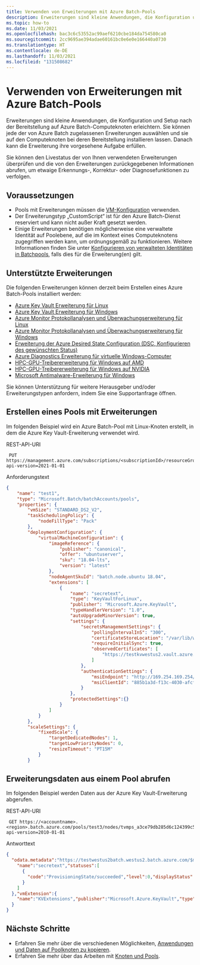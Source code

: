 ```yaml
---
title: Verwenden von Erweiterungen mit Azure Batch-Pools
description: Erweiterungen sind kleine Anwendungen, die Konfiguration und Setup nach der Bereitstellung auf Azure Batch-Computeknoten erleichtern.
ms.topic: how-to
ms.date: 11/03/2021
ms.openlocfilehash: bac3c6c53552ac99aef6210cbe184da754580ca0
ms.sourcegitcommit: 2cc9695ae394adae60161bc0e6e0e166440a0730
ms.translationtype: HT
ms.contentlocale: de-DE
ms.lasthandoff: 11/03/2021
ms.locfileid: "131508682"
---
```

# <a name="use-extensions-with-batch-pools"></a>Verwenden von Erweiterungen mit Azure Batch-Pools

Erweiterungen sind kleine Anwendungen, die Konfiguration und Setup nach der Bereitstellung auf Azure Batch-Computeknoten erleichtern. Sie können jede der von Azure Batch zugelassenen Erweiterungen auswählen und sie auf den Computeknoten bei deren Bereitstellung installieren lassen. Danach kann die Erweiterung ihre vorgesehene Aufgabe erfüllen.

Sie können den Livestatus der von Ihnen verwendeten Erweiterungen überprüfen und die von den Erweiterungen zurückgegebenen Informationen abrufen, um etwaige Erkennungs-, Korrektur- oder Diagnosefunktionen zu verfolgen.

## <a name="prerequisites"></a>Voraussetzungen

- Pools mit Erweiterungen müssen die [VM-Konfiguration](nodes-and-pools.md#virtual-machine-configuration) verwenden.
- Der Erweiterungstyp „CustomScript“ ist für den Azure Batch-Dienst reserviert und kann nicht außer Kraft gesetzt werden.
- Einige Erweiterungen benötigen möglicherweise eine verwaltete Identität auf Poolebene, auf die im Kontext eines Computeknotens zugegriffen werden kann, um ordnungsgemäß zu funktionieren. Weitere Informationen finden Sie unter [Konfigurieren von verwalteten Identitäten in Batchpools](managed-identity-pools.md), falls dies für die Erweiterung(en) gilt.

## <a name="supported-extensions"></a>Unterstützte Erweiterungen

Die folgenden Erweiterungen können derzeit beim Erstellen eines Azure Batch-Pools installiert werden:

- [Azure Key Vault Erweiterung für Linux](../virtual-machines/extensions/key-vault-linux.md)
- [Azure Key Vault Erweiterung für Windows](../virtual-machines/extensions/key-vault-windows.md)
- [Azure Monitor Protokollanalysen und Überwachungserweiterung für Linux](../virtual-machines/extensions/oms-linux.md)
- [Azure Monitor Protokollanalysen und Überwachungserweiterung für Windows](../virtual-machines/extensions/oms-windows.md)
- [Erweiterung der Azure Desired State Configuration (DSC, Konfigurieren des gewünschten Status)](../virtual-machines/extensions/dsc-overview.md)
- [Azure Diagnostics Erweiterung für virtuelle Windows-Computer](../virtual-machines/windows/extensions-diagnostics.md)
- [HPC-GPU-Treibererweiterung für Windows auf AMD](../virtual-machines/extensions/hpccompute-amd-gpu-windows.md)
- [HPC-GPU-Treibererweiterung für Windows auf NVIDIA](../virtual-machines/extensions/hpccompute-gpu-windows.md)
- [Microsoft Antimalware-Erweiterung für Windows](../virtual-machines/extensions/iaas-antimalware-windows.md)

Sie können Unterstützung für weitere Herausgeber und/oder Erweiterungstypen anfordern, indem Sie eine Supportanfrage öffnen.

## <a name="create-a-pool-with-extensions"></a>Erstellen eines Pools mit Erweiterungen

Im folgenden Beispiel wird ein Azure Batch-Pool mit Linux-Knoten erstellt, in dem die Azure Key Vault-Erweiterung verwendet wird.

REST-API-URI

```http
 PUT https://management.azure.com/subscriptions/<subscriptionId>/resourceGroups/<resourceGroup>/providers/Microsoft.Batch/batchAccounts/<batchaccountName>/pools/<batchpoolName>?api-version=2021-01-01
```

Anforderungstext

```json
{
    "name": "test1",
    "type": "Microsoft.Batch/batchAccounts/pools",
    "properties": {
        "vmSize": "STANDARD_DS2_V2",
        "taskSchedulingPolicy": {
            "nodeFillType": "Pack"
        },
        "deploymentConfiguration": {
            "virtualMachineConfiguration": {
                "imageReference": {
                    "publisher": "canonical",
                    "offer": "ubuntuserver",
                    "sku": "18.04-lts",
                    "version": "latest"
                },
                "nodeAgentSkuId": "batch.node.ubuntu 18.04",
                "extensions": [
                    {
                        "name": "secretext",
                        "type": "KeyVaultForLinux",
                        "publisher": "Microsoft.Azure.KeyVault",
                        "typeHandlerVersion": "1.0",
                        "autoUpgradeMinorVersion": true,
                        "settings": {
                            "secretsManagementSettings": {
                                "pollingIntervalInS": "300",
                                "certificateStoreLocation": "/var/lib/waagent/Microsoft.Azure.KeyVault",
                                "requireInitialSync": true,
                                "observedCertificates": [
                                    "https://testkvwestus2.vault.azure.net/secrets/authsecreat"
                                ]
                            },
                            "authenticationSettings": {
                                "msiEndpoint": "http://169.254.169.254/metadata/identity",
                                "msiClientId": "885b1a3d-f13c-4030-afcf-9f05044d78dc"
                            }
                        },
                        "protectedSettings":{}
                    }
                ]
            }
        },
        "scaleSettings": {
            "fixedScale": {
                "targetDedicatedNodes": 1,
                "targetLowPriorityNodes": 0,
                "resizeTimeout": "PT15M"
            }
        }
```

## <a name="get-extension-data-from-a-pool"></a>Erweiterungsdaten aus einem Pool abrufen

Im folgenden Beispiel werden Daten aus der Azure Key Vault-Erweiterung abgerufen.

REST-API-URI

```http
 GET https://<accountname>.<region>.batch.azure.com/pools/test3/nodes/tvmps_a3ce79db285d6c124399c5bd3f3cf308d652c89675d9f1f14bfc184476525278_d/extensions/secretext?api-version=2010-01-01
```

Antworttext

```json
{
  "odata.metadata":"https://testwestus2batch.westus2.batch.azure.com/$metadata#extensions/@Element","instanceView":{
    "name":"secretext","statuses":[
      {
        "code":"ProvisioningState/succeeded","level":0,"displayStatus":"Provisioning succeeded","message":"Successfully started Key Vault extension service. 2021-02-08T19:49:39Z"
      }
    ]
  },"vmExtension":{
    "name":"KVExtensions","publisher":"Microsoft.Azure.KeyVault","type":"KeyVaultForLinux","typeHandlerVersion":"1.0","autoUpgradeMinorVersion":true,"settings":"{\r\n  \"secretsManagementSettings\": {\r\n    \"pollingIntervalInS\": \"300\",\r\n    \"certificateStoreLocation\": \"/var/lib/waagent/Microsoft.Azure.KeyVault\",\r\n    \"requireInitialSync\": true,\r\n    \"observedCertificates\": [\r\n      \"https://testkvwestus2.vault.azure.net/secrets/testumi\"\r\n    ]\r\n  },\r\n  \"authenticationSettings\": {\r\n    \"msiEndpoint\": \"http://169.254.169.254/metadata/identity\",\r\n    \"msiClientId\": \"885b1a3d-f13c-4030-afcf-922f05044d78dc\"\r\n  }\r\n}"
  }
}

```

## <a name="next-steps"></a>Nächste Schritte

- Erfahren Sie mehr über die verschiedenen Möglichkeiten, [Anwendungen und Daten auf Poolknoten zu kopieren](batch-applications-to-pool-nodes.md).
- Erfahren Sie mehr über das Arbeiten mit [Knoten und Pools](nodes-and-pools.md).
